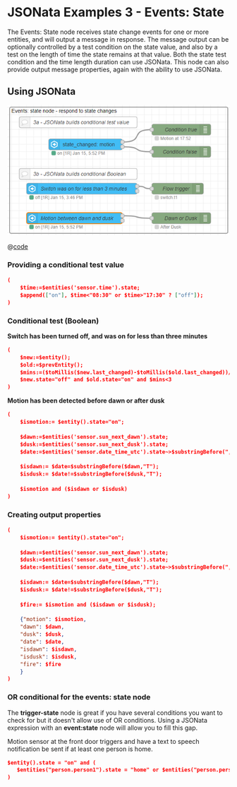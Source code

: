 # JSONata Examples 3 - Events: State

The Events: State node receives state change events for one or more entities, and will output a message in response. The message output can be optionally controlled by a test condition on the state value, and also by a test on the length of time the state remains at that value. Both the state test condition and the time length duration can use JSONata. This node can also provide output message properties, again with the ability to use JSONata.

## Using JSONata


![screenshot](./images/jsonata_3_1.png)

@[code](@examples/cookbook/jsonata-new/event-state.json)

### Providing a conditional test value



```json
(
    $time:=$entities('sensor.time').state;
    $append(["on"], $time<"08:30" or $time>"17:30" ? ["off"]);
)    
```

### Conditional test (Boolean)

**Switch has been turned off, and was on for less than three minutes**

```json
(
    $new:=$entity();
    $old:=$prevEntity();
    $mins:=($toMillis($new.last_changed)-$toMillis($old.last_changed))/60000~>$round(0);
    $new.state="off" and $old.state="on" and $mins<3
)

```
**Motion has been detected before dawn or after dusk**

```json
(
    $ismotion:= $entity().state="on";

    $dawn:=$entities('sensor.sun_next_dawn').state;
    $dusk:=$entities('sensor.sun_next_dusk').state;
    $date:=$entities('sensor.date_time_utc').state~>$substringBefore(",");

    $isdawn:= $date=$substringBefore($dawn,"T");
    $isdusk:= $date!=$substringBefore($dusk,"T");
    
    $ismotion and ($isdawn or $isdusk)
)
```


### Creating output properties

```json
(
    $ismotion:= $entity().state="on";

    $dawn:=$entities('sensor.sun_next_dawn').state;
    $dusk:=$entities('sensor.sun_next_dusk').state;
    $date:=$entities('sensor.date_time_utc').state~>$substringBefore(",");

    $isdawn:= $date=$substringBefore($dawn,"T");
    $isdusk:= $date!=$substringBefore($dusk,"T");
    
    $fire:= $ismotion and ($isdawn or $isdusk);

    {"motion": $ismotion,
    "dawn": $dawn,
    "dusk": $dusk,
    "date": $date,
    "isdawn": $isdawn,
    "isdusk": $isdusk,
    "fire": $fire
    }
)

```


### OR conditional for the events: state node

The **trigger-state** node is great if you have several conditions you want to check for but it doesn't allow use of OR conditions. Using a JSONata expression with an **event:state** node will allow you to fill this gap.

Motion sensor at the front door triggers and have a text to speech notification be sent if at least one person is home.

```json
$entity().state = "on" and (
   $entities("person.person1").state = "home" or $entities("person.person2").state = "home"
)
```